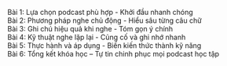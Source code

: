 Bài 1: Lựa chọn podcast phù hợp - Khởi đầu nhanh chóng  
Bài 2: Phương pháp nghe chủ động - Hiểu sâu từng câu chữ  
Bài 3: Ghi chú hiệu quả khi nghe - Tóm gọn ý chính  
Bài 4: Kỹ thuật nghe lặp lại - Củng cố và ghi nhớ nhanh  
Bài 5: Thực hành và áp dụng - Biến kiến thức thành kỹ năng  
Bài 6: Tổng kết khóa học – Tự tin chinh phục mọi podcast học tập
